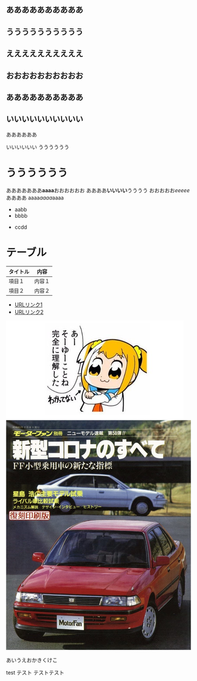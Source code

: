## ああああああああああ

## うううううううううう
## ええええええええええ
## おおおおおおおおおお
## ああああああああああ
## いいいいいいいいいい

ああああああ


いいいいいい
うううううう

# うううううう
あああああああ**aaaa**おおおおおお
ああああ**いいいい**うううう
おおおおお*eeeee*ああああ
aaaa*aaaa*aaaa

- aabb
- bbbb
* ccdd

# テーブル
|タイトル|内容
|--|--
|項目１|内容１
|項目２|内容２

- [URLリンク1](https://worldinfo.hatenablog.jp/entry/2020/09/22/215950)
- [URLリンク2](https://ameblo.jp/nomadodiet/)

![画像1](img/image1.jpg)
![画像2](img/image2.jpg)

あいうえおかきくけこ

test テスト
テストテスト